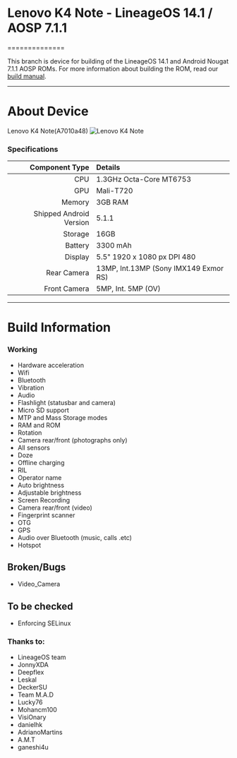 # Lenovo K4 Note - LineageOS 14.1 / AOSP 7.1.1
==============

This branch is device for building of the LineageOS 14.1 and Android Nougat 7.1.1 AOSP ROMs. For more information about building the ROM, read our [build manual](manual).

---

# About Device

Lenovo K4 Note(A7010a48)
![Lenovo K4 Note](http://cdn2.gsmarena.com/vv/pics/lenovo/lenovo-a7010.jpg "Lenovo K4 Note")

### Specifications

Component Type | Details
-------:|:-------------------------
CPU     | 1.3GHz Octa-Core MT6753
GPU     | Mali-T720
Memory  | 3GB RAM
Shipped Android Version | 5.1.1
Storage | 16GB
Battery | 3300 mAh
Display | 5.5" 1920 x 1080 px DPI 480
Rear Camera | 13MP, Int.13MP (Sony IMX149 Exmor RS)
Front Camera | 5MP, Int. 5MP (OV)

---

# Build Information

### Working
 * Hardware acceleration
 * Wifi
 * Bluetooth
 * Vibration
 * Audio
 * Flashlight (statusbar and camera)
 * Micro SD support
 * MTP and Mass Storage modes
 * RAM and ROM
 * Rotation
 * Camera rear/front (photographs only)
 * All sensors
 * Doze
 * Offline charging
 * RIL
 * Operator name
 * Auto brightness
 * Adjustable brightness
 * Screen Recording
 * Camera rear/front (video)
 * Fingerprint scanner
 * OTG
 * GPS
 * Audio over Bluetooth (music, calls .etc)
 * Hotspot

 ## Broken/Bugs
 * Video_Camera


## To be checked
 * Enforcing SELinux


### Thanks to:
 * LineageOS team
 * JonnyXDA
 * Deepflex
 * Leskal
 * DeckerSU
 * Team M.A.D
 * Lucky76
 * Mohancm100
 * VisiOnary
 * danielhk
 * AdrianoMartins
 * A.M.T
 * ganeshi4u
 
